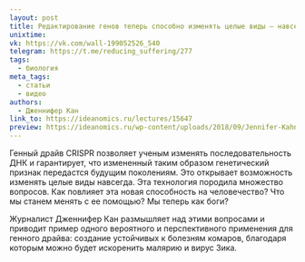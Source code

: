 ```yaml
---
layout: post
title: Редактирование генов теперь способно изменять целые виды — навсегда
unixtime: 
vk: https://vk.com/wall-199052526_540
telegram: https://t.me/reducing_suffering/277
tags:
  - биология
meta_tags:
  - статьи
  - видео
authors:
  - Дженнифер Кан
link_to: https://ideanomics.ru/lectures/15647
preview: https://ideanomics.ru/wp-content/uploads/2018/09/Jennifer-Kahn-1024x576.jpg
---
```

Генный драйв CRISPR позволяет ученым изменять последовательность ДНК и гарантирует, что измененный таким образом генетический признак передастся будущим поколениям. Это открывает возможность изменять целые виды навсегда. Эта технология породила множество вопросов. Как повлияет эта новая способность на человечество? Что мы станем менять с ее помощью? Мы теперь как боги?

Журналист Дженнифер Кан размышляет над этими вопросами и приводит пример одного вероятного и перспективного применения для генного драйва: создание устойчивых к болезням комаров, благодаря которым можно будет искоренить малярию и вирус Зика.
